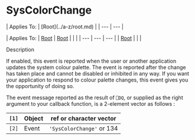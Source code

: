 




<h1 class="heading"><span class="name">SysColorChange</span></h1>
| Applies To: | [Root](../a-z/root.md) |
| --- | ---  |

| Applies To: | [Root](../a-z/root.md) | [Root](../a-z/root.md) |  |  |
| --- | --- | ---  |
| [Root](../a-z/root.md) |  |  |


Description


If enabled, this event is reported when the user or another application updates the system colour palette. The event is reported after the change has taken place and cannot be disabled or inhibited in any way. If you want your application to respond to colour palette changes, this event gives you the opportunity of doing so.


The event message reported as the result of `⎕DQ`, or supplied as the right argument to your callback function, is a 2-element vector as follows :

| `[1]` | Object | ref or character vector |
| --- | --- | ---  |
| `[2]` | Event | `'SysColorChange'` or 134 |



